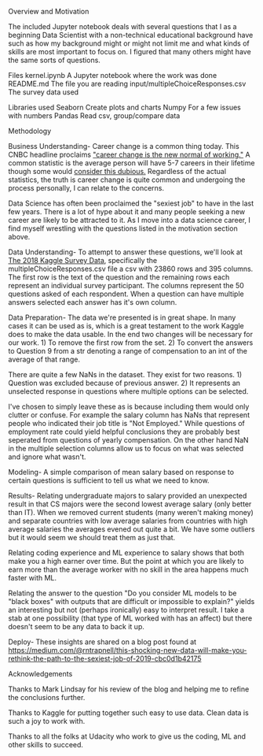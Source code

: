 Overview and Motivation

The included Jupyter notebook deals with several questions that I as a beginning Data Scientist with
a non-technical educational background have such as how my background might or might not limit me and what kinds of skills are most important to focus on. I figured that many others might have the same sorts of questions.

Files
kernel.ipynb                      A Jupyter notebook where the work was done
README.md                         The file you are reading
input/multipleChoiceResponses.csv The survey data used

Libraries used
Seaborn       Create plots and charts
Numpy         For a few issues with numbers
Pandas        Read csv, group/compare data

Methodology

Business Understanding- Career change is a common thing today. This CNBC headline proclaims <a href="https://www.cnbc.com/2016/04/26/career-change-is-the-new-normal-of-working.html">"career change is the new normal of working."</a> A common statistic is the average person will have 5-7 careers in their lifetime though some would <a href="https://www.wsj.com/articles/SB10001424052748704206804575468162805877990"> consider this dubious.</a> Regardless of the actual statistics, the truth is career change is quite common and undergoing the process personally, I can relate to the concerns.

Data Science has often been proclaimed the "sexiest job" to have in the last few years. There is a lot of hype about it and many people seeking a new career are likely to be attracted to it. As I move into a data science career, I find myself wrestling with the questions listed in the motivation section above.

Data Understanding- To attempt to answer these questions, we'll look at <a href="https://www.kaggle.com/kaggle/kaggle-survey-2018"> The 2018 Kaggle Survey Data</a>, specifically the multipleChoiceResponses.csv file a csv with 23860 rows and 395 columns. The first row is the text of the question and the remaining rows each represent an individual survey participant. The columns represent the 50 questions asked of each respondent. When a question can have multiple answers selected each answer has it's own column.

Data Preparation- The data we're presented is in great shape. In many cases it can be used as is, which is a great testament to the work Kaggle does to make the data usable. In the end two changes will be necessary for our work. 1) To remove the first row from the set. 2) To convert the answers to Question 9 from a str denoting a range of compensation to an int of the average of that range.

There are quite a few NaNs in the dataset. They exist for two reasons. 1) Question was excluded because of previous answer. 2) It represents an unselected response in questions where multiple options can be selected.

I've chosen to simply leave these as is because including them would only clutter or confuse. For example the salary column has NaNs that represent people who indicated their job title is "Not Employed." While questions of employment rate could yield helpful conclusions they are probably best seperated from questions of yearly compensation. On the other hand NaN in the multiple selection columns allow us to focus on what was selected and ignore what wasn't.

Modeling- A simple comparison of mean salary based on response to certain questions is sufficient to tell us what we need to know.

Results- Relating undergraduate majors to salary provided an unexpected result in that CS majors were the second lowest average salary (only better than IT). When we removed current students (many weren't making money) and separate countries with low average salaries from countries with high average salaries the averages evened out quite a bit. We have some outliers but it would seem we should treat them as just that.

Relating coding experience and ML experience to salary shows that both make you a high earner over time. But the point at which you are likely to earn more than the average worker with no skill in the area happens much faster with ML.

Relating the answer to the question "Do you consider ML models to be "black boxes" with outputs that are difficult or impossible to explain?" yields an interesting but not (perhaps ironically) easy to interpret result. I take a stab at one possibility (that type of ML worked with has an affect) but there doesn't seem to be any data to back it up.

Deploy- These insights are shared on a blog post found at https://medium.com/@rntrapnell/this-shocking-new-data-will-make-you-rethink-the-path-to-the-sexiest-job-of-2019-cbc0d1b42175

Acknowledgements

Thanks to Mark Lindsay for his review of the blog and helping me to refine the conclusions further.

Thanks to Kaggle for putting together such easy to use data. Clean data is such a joy to work with.

Thanks to all the folks at Udacity who work to give us the coding, ML and other skills to succeed.
